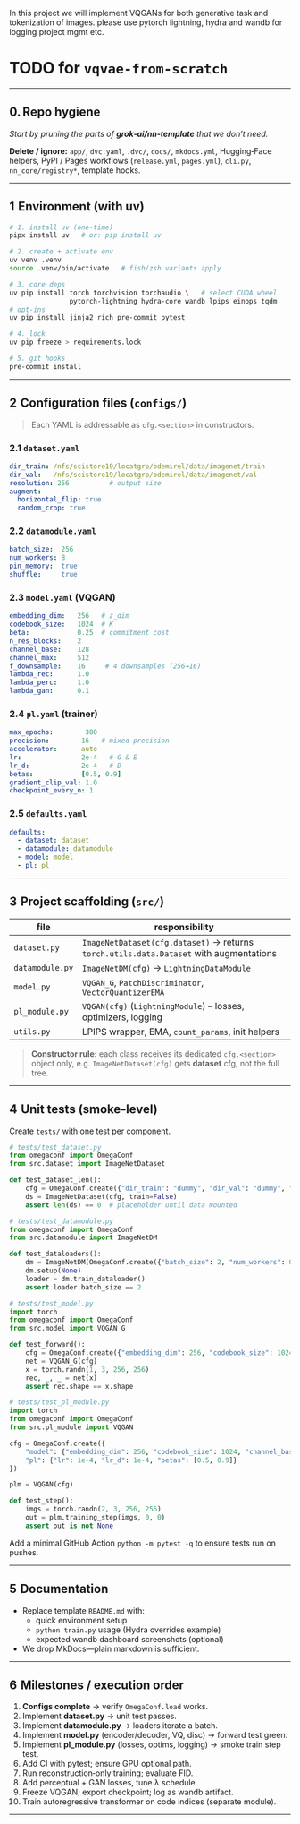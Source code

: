 In this project we will implement VQGANs for both generative task and tokenization of images. please use pytorch lightning, hydra and wandb for logging project mgmt etc.


# TODO for `vqvae-from-scratch`

---

## 0. Repo hygiene

*Start by pruning the parts of ****grok‑ai/nn‑template**** that we don’t need.*

**Delete / ignore:** `app/`, `dvc.yaml`, `.dvc/`, `docs/`, `mkdocs.yml`, Hugging‑Face helpers, PyPI / Pages workflows (`release.yml`, `pages.yml`), `cli.py`, `nn_core/registry*`, template hooks.

---

## 1  Environment (with **uv**)

```bash
# 1. install uv (one‑time)
pipx install uv   # or: pip install uv

# 2. create + activate env
uv venv .venv
source .venv/bin/activate   # fish/zsh variants apply

# 3. core deps
uv pip install torch torchvision torchaudio \   # select CUDA wheel
               pytorch-lightning hydra-core wandb lpips einops tqdm
# opt‑ins
uv pip install jinja2 rich pre‑commit pytest

# 4. lock
uv pip freeze > requirements.lock

# 5. git hooks
pre-commit install
```

---

## 2  Configuration files (`configs/`)

> Each YAML is addressable as `cfg.<section>` in constructors.

### 2.1 `dataset.yaml`

```yaml
dir_train: /nfs/scistore19/locatgrp/bdemirel/data/imagenet/train
dir_val:   /nfs/scistore19/locatgrp/bdemirel/data/imagenet/val
resolution: 256          # output size
augment:
  horizontal_flip: true
  random_crop: true
```

### 2.2 `datamodule.yaml`

```yaml
batch_size:  256
num_workers: 8
pin_memory:  true
shuffle:     true
```

### 2.3 `model.yaml` (VQGAN)

```yaml
embedding_dim:   256   # z_dim
codebook_size:   1024  # K
beta:            0.25  # commitment cost
n_res_blocks:    2
channel_base:    128
channel_max:     512
f_downsample:    16     # 4 downsamples (256→16)
lambda_rec:      1.0
lambda_perc:     1.0
lambda_gan:      0.1
```

### 2.4 `pl.yaml` (trainer)

```yaml
max_epochs:        300
precision:        16   # mixed‑precision
accelerator:      auto
lr:               2e-4   # G & E
lr_d:             2e-4   # D
betas:            [0.5, 0.9]
gradient_clip_val: 1.0
checkpoint_every_n: 1
```

### 2.5 `defaults.yaml`

```yaml
defaults:
  - dataset: dataset
  - datamodule: datamodule
  - model: model
  - pl: pl
```

---

## 3  Project scaffolding (`src/`)

| file            | responsibility                                                                         |
| --------------- | -------------------------------------------------------------------------------------- |
| `dataset.py`    | `ImageNetDataset(cfg.dataset)` → returns `torch.utils.data.Dataset` with augmentations |
| `datamodule.py` | `ImageNetDM(cfg)` → `LightningDataModule`                                              |
| `model.py`      | `VQGAN_G`, `PatchDiscriminator`, `VectorQuantizerEMA`                                  |
| `pl_module.py`  | `VQGAN(cfg)` (`LightningModule`) – losses, optimizers, logging                         |
| `utils.py`      | LPIPS wrapper, EMA, `count_params`, init helpers                                       |

> **Constructor rule:** each class receives its dedicated `cfg.<section>` object only, e.g. `ImageNetDataset(cfg)` gets **dataset** cfg, not the full tree.

---

## 4  Unit tests (smoke‑level)

Create `tests/` with one test per component.

```python
# tests/test_dataset.py
from omegaconf import OmegaConf
from src.dataset import ImageNetDataset

def test_dataset_len():
    cfg = OmegaConf.create({"dir_train": "dummy", "dir_val": "dummy", "resolution": 256, "augment": {}})
    ds = ImageNetDataset(cfg, train=False)
    assert len(ds) == 0  # placeholder until data mounted
```

```python
# tests/test_datamodule.py
from omegaconf import OmegaConf
from src.datamodule import ImageNetDM

def test_dataloaders():
    dm = ImageNetDM(OmegaConf.create({"batch_size": 2, "num_workers": 0, "pin_memory": False, "shuffle": False}))
    dm.setup(None)
    loader = dm.train_dataloader()
    assert loader.batch_size == 2
```

```python
# tests/test_model.py
import torch
from omegaconf import OmegaConf
from src.model import VQGAN_G

def test_forward():
    cfg = OmegaConf.create({"embedding_dim": 256, "codebook_size": 1024, "channel_base": 64, "channel_max": 256, "f_downsample": 16})
    net = VQGAN_G(cfg)
    x = torch.randn(1, 3, 256, 256)
    rec, _, _ = net(x)
    assert rec.shape == x.shape
```

```python
# tests/test_pl_module.py
import torch
from omegaconf import OmegaConf
from src.pl_module import VQGAN

cfg = OmegaConf.create({
    "model": {"embedding_dim": 256, "codebook_size": 1024, "channel_base": 64, "channel_max": 256, "f_downsample": 16, "beta": 0.25, "lambda_rec": 1.0, "lambda_perc": 1.0, "lambda_gan": 0.1},
    "pl": {"lr": 1e-4, "lr_d": 1e-4, "betas": [0.5, 0.9]}
})

plm = VQGAN(cfg)

def test_step():
    imgs = torch.randn(2, 3, 256, 256)
    out = plm.training_step(imgs, 0, 0)
    assert out is not None
```

Add a minimal GitHub Action `python -m pytest -q` to ensure tests run on pushes.

---

## 5  Documentation

- Replace template `README.md` with:
  - quick environment setup
  - `python train.py` usage (Hydra overrides example)
  - expected wandb dashboard screenshots (optional)
- We drop MkDocs—plain markdown is sufficient.

---

## 6  Milestones / execution order

1. **Configs complete** → verify `OmegaConf.load` works.
2. Implement **dataset.py** → unit test passes.
3. Implement **datamodule.py** → loaders iterate a batch.
4. Implement **model.py** (encoder/decoder, VQ, disc) → forward test green.
5. Implement **pl\_module.py** (losses, optims, logging) → smoke train step test.
6. Add CI with pytest; ensure GPU optional path.
7. Run reconstruction‑only training; evaluate FID.
8. Add perceptual + GAN losses, tune λ schedule.
9. Freeze VQGAN; export checkpoint; log as wandb artifact.
10. Train autoregressive transformer on code indices (separate module).

---

